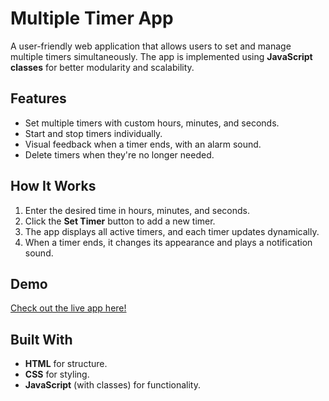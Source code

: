 # Multiple Timer App

A user-friendly web application that allows users to set and manage multiple timers simultaneously. The app is implemented using **JavaScript classes** for better modularity and scalability.

## Features
- Set multiple timers with custom hours, minutes, and seconds.
- Start and stop timers individually.
- Visual feedback when a timer ends, with an alarm sound.
- Delete timers when they're no longer needed.

## How It Works
1. Enter the desired time in hours, minutes, and seconds.
2. Click the **Set Timer** button to add a new timer.
3. The app displays all active timers, and each timer updates dynamically.
4. When a timer ends, it changes its appearance and plays a notification sound.

## Demo
[Check out the live app here!](https://imsunokdir.github.io/Multiple-Timer/)

## Built With
- **HTML** for structure.
- **CSS** for styling.
- **JavaScript** (with classes) for functionality.


